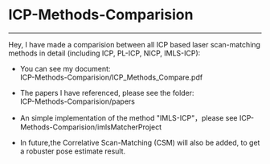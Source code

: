 # ICP-Methods-Comparision
---
Hey, I have made a comparision between all ICP based laser scan-matching methods in detail (including ICP, PL-ICP, NICP, IMLS-ICP):
- You can see my document:   
  ICP-Methods-Comparision/ICP_Methods_Compare.pdf
- The papers I have referenced, please see the folder:  
  ICP-Methods-Comparision/papers
  
- An simple implementation of the method "IMLS-ICP"，please see 
  ICP-Methods-Comparision/imlsMatcherProject
- In future,the Correlative Scan-Matching (CSM) will also be added, to get a robuster pose estimate result.
